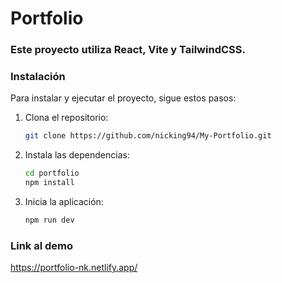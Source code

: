 # Portfolio

### Este proyecto utiliza **React**, **Vite** y **TailwindCSS**.


### Instalación

Para instalar y ejecutar el proyecto, sigue estos pasos:

1. Clona el repositorio:
   ```bash
   git clone https://github.com/nicking94/My-Portfolio.git
   ```
2. Instala las dependencias:
   ```bash
   cd portfolio
   npm install
   ```
3. Inicia la aplicación:
   ```bash
   npm run dev
   ```

### Link al demo

https://portfolio-nk.netlify.app/
